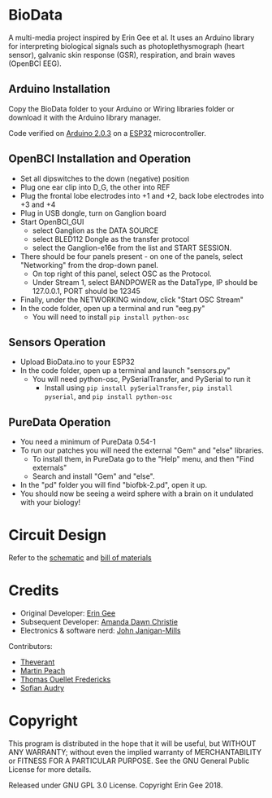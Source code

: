 # BioData

A multi-media project inspired by Erin Gee et al. It uses an Arduino library for interpreting biological signals such as photoplethysmograph (heart sensor), galvanic skin response (GSR), respiration, and brain waves (OpenBCI EEG).

## Arduino Installation

Copy the BioData folder to your Arduino or Wiring libraries folder or download it with the Arduino library manager.

Code verified on [Arduino 2.0.3](https://www.arduino.cc/) on a [ESP32](https://www.espressif.com/en/products/socs/esp32) microcontroller.

## OpenBCI Installation and Operation

- Set all dipswitches to the down (negative) position
- Plug one ear clip into D_G, the other into REF
- Plug the frontal lobe electrodes into +1 and +2, back lobe electrodes into +3 and +4
- Plug in USB dongle, turn on Ganglion board
- Start OpenBCI_GUI
  - select Ganglion as the DATA SOURCE
  - select BLED112 Dongle as the transfer protocol
  - select the Ganglion-e16e from the list and START SESSION.
- There should be four panels present - on one of the panels, select "Networking" from the drop-down panel.
  - On top right of this panel, select OSC as the Protocol.
  - Under Stream 1, select BANDPOWER as the DataType, IP should be 127.0.0.1, PORT should be 12345
- Finally, under the NETWORKING window, click "Start OSC Stream"
- In the code folder, open up a terminal and run "eeg.py"
  - You will need to install `pip install python-osc`

## Sensors Operation

- Upload BioData.ino to your ESP32
- In the code folder, open up a terminal and launch "sensors.py"
  - You will need python-osc, PySerialTransfer, and PySerial to run it 
    - Install using `pip install pySerialTransfer`, `pip install pyserial`, and `pip install python-osc`

## PureData Operation

- You need a minimum of PureData 0.54-1
- To run our patches you will need the external "Gem" and "else" libraries.
  - To install them, in PureData go to the "Help" menu, and then "Find externals" 
  - Search and install "Gem" and "else".
- In the "pd" folder you will find "biofbk-2.pd", open it up.
- You should now be seeing a weird sphere with a brain on it undulated with your biology!


# Circuit Design

Refer to the [schematic](schematics/JJM_BioSynth_3-1_schem.pdf) and [bill of materials](schematics/JJM_BioSynth_3-1_bom.html)



# Credits

* Original Developer: [Erin Gee](http://www.eringee.net)
* Subsequent Developer: [Amanda Dawn Christie](http://amandadawnchristie.ca)
* Electronics & software nerd: [John Janigan-Mills](http://johnjaniganmills.ca)

Contributors:
* [Theverant](https://github.com/theverant)
* [Martin Peach](https://puredata.info/Members/martinrp/OSCobjects)
* [Thomas Ouellet Fredericks](https://github.com/thomasfredericks)
* [Sofian Audry](https://github.com/sofian)

# Copyright

This program is distributed in the hope that it will be useful, but WITHOUT ANY WARRANTY; without even the implied warranty of MERCHANTABILITY or FITNESS FOR A PARTICULAR PURPOSE. See the GNU General Public License for more details.

Released under GNU GPL 3.0 License.  Copyright Erin Gee 2018.
